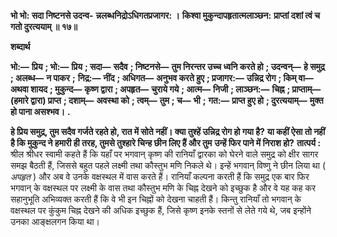 **भो भो: सदा निष्टनसे उदन्व-** **न्नलब्धनिद्रोऽधिगतप्रजागर: ।** **किश्वा मुकुन्दापहृतात्मलाञ्छन:** **प्राप्तां दशां त्वं च गतो दुरत्ययाम् ॥ १७॥** 

**शब्दार्थ** 

**भो:—** **प्रिय** **; भो:—** **प्रिय** **; सदा—** **सदैव** **; निष्टनसे—** **तुम निरन्तर उच्च ध्वनि करते हो** **; उदन्वन्—** **हे समुद्र** **; अलब्ध—** **न पाकर** **;** **निद्र:—** **नींद** **; अधिगत—** **अनुभव करते हुए** **; प्रजागर:—** **उन्निद्र रोग** **; किम् वा—** **अथवा शायद** **; मुकुन्द—** **कृष्ण द्वारा** **; अपहृत—** **चुराये गये** **; आत्म—** **निजी** **; लाञ्छन:—** **चिह्न** **; प्राप्ताम्—** **(हमारे द्वारा) प्राप्त** **; दशाम्—** **अवस्था को** **; त्वम्—** **तुम** **; च—** **भी** **;** **गत:—** **प्राप्त हुए हो** **; दुरत्ययाम्—** **मुक्त हो पाना असश्भव।** **.** 

**हे प्रिय समुद्र, तुम सदैव गर्जते रहते हो, रात में सोते नहीं। क्या तुश्हें उन्निद्र रोग हो गया है?** **या कहीं ऐसा तो नहीं है कि मुकुन्द ने हमारी ही तरह, तुमसे तुश्हारे चिन्ह छीन लिए हैं और तुम** **उन्हें फिर पाने में निराश हो?** **तात्पर्य :** श्रील श्रीधर स्वामी कहते हैं कि यहाँ पर भगवान् कृष्ण की रानियाँ द्वारका को घेरने वाले समुद्र को क्षीर सागर समझ बैठती हैं, जिससे बहुत पहले लक्ष्मी तथा कौस्तुभ मणि निकले थे। इन्हें भगवान् विष्णु ने छीन लिया था ( *अपहृत* ) और अब वे उनके वक्षस्थल में वास करते हैं। रानियाँ कल्पना करती हैं कि समुद्र एक बार फिर भगवान् के वक्षस्थल पर लक्ष्मी के वास तथा कौस्तुभ मणि के चिह्न देखने को इच्छुक है और वे यह कह कर सहानुभूति अभिव्यक्त करती हैं कि वे भी इन चिह्नों को देखना चाहती हैं। किन्तु रानियाँ तो भगवान् के वक्षस्थल पर कुंकुम चिह्न देखने की अधिक इच्छुक हैं, जिसे कृष्ण इनके स्तनों से लेते गये थे, जब इन्होंने उनका आङ्क्षलगन किया था।  